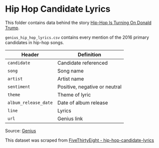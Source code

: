 # Hip Hop Candidate Lyrics

This folder contains data behind the story [ Hip-Hop Is Turning On Donald Trump](http://projects.fivethirtyeight.com/clinton-trump-hip-hop-lyrics/).

`genius_hip_hop_lyrics.csv` contains every mention of the 2016 primary candidates in hip-hop songs.

Header | Definition
---|---------
`candidate` | Candidate referenced
`song` | Song name
`artist` | Artist name
`sentiment` | Positive, negative or neutral
`theme` | Theme of lyric
`album_release_date` | Date of album release
`line` | Lyrics
`url` | Genius link

Source: [Genius](http://genius.com/)

This dataset was scraped from [FiveThirtyEight - hip-hop-candidate-lyrics](https://github.com/fivethirtyeight/data/tree/master/hip-hop-candidate-lyrics)